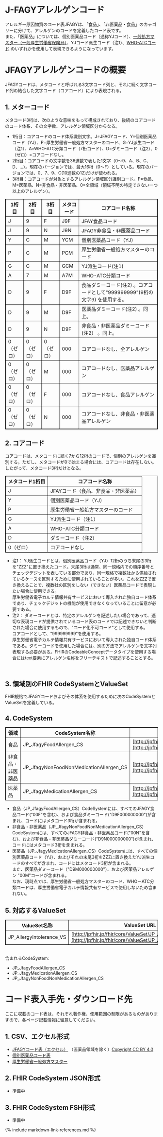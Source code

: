 <style type="text/css">

table {
  border: solid 1px black;
  border-collapse: collapse;
}
 
table td {
  border: solid 1px black;

}

table th {
  border: solid 1px black;
}
   h1 {
      counter-reset: chapter;
    }

    h2 {
      counter-reset: sub-chapter;
    }

    h3 {
      counter-reset: section;
    }

    h4 {
      counter-reset: sub-section;
    }

    h5 {
      counter-reset: composite;
    }

    h6 {
      counter-reset: sub-composite;
    }

    h1:before {
      color: black;
      counter-increment: bchapter;
      content:  " ";
    }

    h2:before {
      color: black;
      counter-increment: chapter;
      content: counter(chapter) ". ";
    }

    h3:before {
      color: black;
      counter-increment: sub-chapter;
      content: counter(chapter) "."counter(sub-chapter) ". ";
    }


    h4:before {
      color: black;
      counter-increment: section;
      content: counter(chapter) "."counter(sub-chapter) "."counter(section) " ";
    }

    h5:before {
      color: black;
      counter-increment: sub-section;
      content: counter(chapter) "."counter(sub-chapter) "."counter(section) "."counter(sub-section) " ";
    }

    h6:before {
      color: black;
      counter-increment: sub-sub-section;
      content: "　　"counter(sub-sub-section) "）";
    }

</style>


#  J-FAGYアレルゲンコード

アレルギー原因物質のコード表JFAGYは、「食品」、「非医薬品・食品」のカテゴリーに分けて、アレルゲンのコードを定義したコード表です。<br>
また、「医薬品」については、個別医薬品コード（通称YJコード）、[一般処方マスター（一般厚生労働省保険局）](https://www.mhlw.go.jp/seisakunitsuite/bunya/kenkou_iryou/iryouhoken/shohosen_200401.html)、YJコード派生コード（注1）、[WHO-ATCコード](https://www.who.int/tools/atc-ddd-toolkit/atc-classification) のいずれかを使用して表現できるようになっています。

#  JFAGYアレルゲンコードの概要
JFAGYコードは、メタコードと呼ばれる3文字コード列と、それに続く文字コード列の結合した文字コード（コアコード）により表現される。

##  メターコード
メタコード3桁は、次のような意味をもって構成されており、後続のコアコードのコード体系、その文字数、アレルゲン領域区分からなる。

  - 1桁目：コアコードのコード体系識別文字。J=JFAGYコード、Y=個別医薬品コード（YJ）、P=厚生労働省一般処方マスターのコード、G=YJ派生コード（注1）、A=WHO-ATC分類コード（7桁コード）、D=ダミーコード（注2）、0（ゼロ）=コアコードなし。
  - 2桁目：コアコードの文字数を36進数で表した1文字（0〜9、A、B、C、D、…）。現在のバージョンでは、最大16桁（0〜F）としている。現在のバージョンでは、0、7、9、C(10進数の12)だけが使われる。
  - 3桁目：コアコードが対象とするアレルゲン領域区分識別コード。F=食品、M=医薬品、N=非食品・非医薬品、0=全領域（領域不明の特定できない一つ以上のアレルゲン）。

|1桁目|2桁目|3桁目| メタコード | コアコード名称　|
|----|----|----|----|----|
|J|9|F| J9F | JFAY食品コード | 
|J|9|N| J9N | JFAGY非食品・非医薬品コード | 
|Y|C|M| YCM | 個別医薬品コード（YJ） | 
|P|C|M| PCM | 厚生労働省一般処方マスターのコード | 
|G|C|M| GCM | YJ派生コード(注1) | 
|A|7|M| A7M | WHO-ATC分類コード| 
|D|9|F| D9F | 食品ダミーコード(注2) 。コアコードとして"999999999"(9桁の文字9) を使用する。|
|D|9|M| D9F | 医薬品ダミーコード(注2) 。同上。 |
|D|9|N| D9F | 非食品・非医薬品ダミーコード(注2） 。同上。 |
|0（ゼロ）|0（ゼロ）|0（ゼロ）| 000 | コアコードなし、全アレルゲン |
|0（ゼロ）|0（ゼロ）|M| 000 | コアコードなし、医薬品アレルゲン |
|0（ゼロ）|0（ゼロ）|F| 000 | コアコードなし、食品アレルゲン |
|0（ゼロ）|0（ゼロ）|N| 000 | コアコードなし、非食品・非医薬品アレルゲン |

##  コアコード
コアコードは、メタコードに続く7から12桁のコードで、個別のアレルゲンを識別する。ただし、メタコードが0で始まる場合には、コアコードは存在しない。したがって、メタコード3桁だけとなる。

|メタコード1桁目| コアコード名称　|
|----|----|
|J| JFAYコード（食品、非食品・非医薬品） |
|Y| 個別医薬品コード（YJ） |
|P| 厚生労働省一般処方マスターのコード |
|G| YJ派生コード（注1） |
|A| WHO-ATC分類コード|
|D| ダミーコード（注2） |
|0（ゼロ）| コアコードなし |

  - 注1： YJ派生コードとは、個別医薬品コード（YJ）12桁のうち末尾の3桁を"ZZZ"に置き換えたコード。末尾3桁は通常、同一規格内での順序番号とチェックデジットを表している部分であり、同一規格で複数社から供給されているケースを区別するために使用されていることが多い。これをZZZで置き換えることで、複数社の区別をしない（できない）医薬品コードで表現したい場合に使用できる。<br>
  厚生労働省電子カルテ情報共有サービスにおいて導入された独自コード体系であり、チェックデジットの機能が使用できなくなっていることに留意が必要である。
  - 注2： ダミーコードとは、特定のアレルゲンを記述したい場合であって、適切な表現コードが提供されているコード表のコードでは記述できないと判断された場合に使用するもので、"コード化不可コード"として使用する。<br>
  コアコードとして、"999999999"を使用する。
  <br>厚生労働省電子カルテ情報共有サービスにおいて導入された独自コード体系である。ダミーコードを使用した場合には、別の方法でアレルゲンを文字列表現する必要がある。FHIRのCodeableConceptデータタイプを使用する場合にはtext要素にアレルゲン名称をフリーテキストで記述することとする。

<br>

##  領域別のFHIR CodeSystemとValueSet
FHIR規格でJFAGYコードおよびその体系を使用するために次のCodeSystemとValueSetを定義している。

##  CodeSystem

|領域| CodeSystem名称 | CodeSystem URL　|
|----|----|----|
|食品|JP_JfagyFoodAllergen_CS|[http://jpfhir.jp/fhir/core/CodeSystem/JP_JfagyFoodAllergen_CS](http://jpfhir.jp/fhir/core/CodeSystem/JP_JfagyFoodAllergen_CS)|
|非食品・非医薬品|JP_JfagyNonFoodNonMedicationAllergen_CS|[http://jpfhir.jp/fhir/core/CodeSystem/JP_JfagyNonFoodNonMedicationAllergen_CS](http://jpfhir.jp/fhir/core/CodeSystem/JP_JfagyNonFoodNonMedicationAllergen_CS)|
|医薬品|JP_JfagyMedicationAllergen_CS|[http://jpfhir.jp/fhir/core/CodeSystem/JP_JfagyMedicationAllergen_CS](http://jpfhir.jp/fhir/core/CodeSystem/JP_JfagyMedicationAllergen_CS)|

  - 食品（JP_JfagyFoodAllergen_CS）CodeSystemには、すべてのJFAGY食品コード("00F"を含む)、および食品ダミーコード("D9F000000000")が含まれ、コードにはメタコード3桁が含まれる。
  - 非食品・非医薬品（JP_JfagyNonFoodNonMedicationAllergen_CS）CodeSystemには、すべてのJFAGY非食品・非医薬品コード("00N"を含む)、および非食品・非医薬品ダミーコード("D9N000000000")が含まれ、コードにはメタコード3桁を含まれる。
  - 医薬品（JP_JfagyMedicationAllergen_CS）CodeSystemには、すべての個別医薬品コード（YJ）、およびそれの末尾3桁をZZZに置き換えたYJ派生コードのすべてが含まれ、コードにはメタコード3桁が含まれる。<br>
  また、医薬品ダミーコード（"D9M000000000"）、および医薬品アレルゲン
  "00M"コードが含まれる。<br>
  なお、現時点では、厚生労働省一般処方マスターのコード、WHOーATC分類コードは、厚生労働省電子カルテ情報共有サービスで使用しないため含まれない。

##  対応するValueSet

| ValueSet名称 | ValueSet URL |
|----|----|
| JP_AllergyIntolerance_VS |[http://jpfhir.jp/fhir/core/ValueSet/JP_AllergyIntolerance_VS](http://jpfhir.jp/fhir/core/ValueSet/JP_AllergyIntolerance_VS)|


<br>含まれるCodeSystem:   

  - JP_JfagyFoodAllergen_CS
  - JP_JfagyMedicationAllergen_CS
  - JP_JfagyNonFoodNonMedicationAllergen_CS

#  コード表入手先・ダウンロード先
ここに収載のコード表は、それぞれ著作権、使用範囲の制限があるものがありますので、各ページ記載情報に留意してください。

##  CSV、エクセル形式
  - [JFAGYコード表（エクセル）](https://jpfhir.jp/fhir/core/terminology/JFAGY/JFAGY_20240709V2.xlsx) （医薬品領域を除く）[Copyright CC BY 4.0](https://creativecommons.org/licenses/by/4.0/legalcode.ja#s3)
  - [個別医薬品コード表](http://www.capstandard.jp/)
  - [厚生労働省一般処方マスター](https://www.mhlw.go.jp/seisakunitsuite/bunya/kenkou_iryou/iryouhoken/shohosen_200401.html)

##  FHIR CodeSystem JSON形式

  - 準備中

##  FHIR CodeSystem FSH形式

  - 準備中



{% include markdown-link-references.md %}